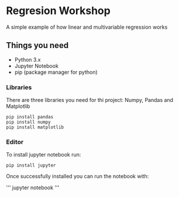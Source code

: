 # Regresion Workshop

A simple example of how linear and multivariable regression works

## Things you need 

* Python 3.x
* Jupyter Notebook
* pip (package manager for python)


### Libraries

There are three libraries you need for thi project: Numpy, Pandas and Matplotlib

```
pip install pandas
pip install numpy
pip install matplotlib
```



### Editor

To install jupyter notebook run:

```
pip install jupyter
```

Once successfully installed you can run the notebook with:

'''
jupyter notebook
'''


